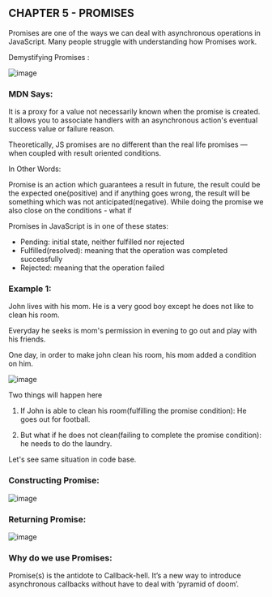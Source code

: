 ## CHAPTER 5 - PROMISES

Promises are one of the ways we can deal with asynchronous operations in JavaScript. Many people struggle with understanding how Promises work.

Demystifying Promises :

![image](https://user-images.githubusercontent.com/42679346/128611153-9c659e2f-cbca-4b1b-badf-9041cfdeaa9f.png)

### MDN Says:

It is a proxy for a value not necessarily known when the promise is created. It allows you to associate handlers with an asynchronous action's eventual success value or failure reason.

Theoretically, JS promises are no different than the real life promises — when coupled with result oriented conditions.

In Other Words:

Promise is an action which guarantees a result in future, the result could be the expected one(positive) and if anything goes wrong, the result will be something which was not anticipated(negative). While doing the promise we also close on the conditions - what if


Promises in JavaScript is in one of these states: 
- Pending: initial state, neither fulfilled nor rejected
-  Fulfilled(resolved): meaning that the operation was completed successfully
- Rejected: meaning that the operation failed



### Example 1: 

John lives with his mom. He is a very good boy except he does not like to clean his room.

Everyday he seeks is mom's permission in evening to go out and play with his friends.

One day, in order to make john clean his room, his mom added a condition on him.


![image](https://user-images.githubusercontent.com/42679346/128611204-a653375e-3b48-40ed-bd2a-2ce3c464f9e8.png)


Two things will happen here
1) If John is able to clean his room(fulfilling the promise condition): He goes out for football.

2) But what if he does not clean(failing to complete the promise condition): he needs to do the laundry.

Let's see same situation in code base.

### Constructing Promise:

![image](https://user-images.githubusercontent.com/42679346/128611214-b8c2da72-a6b9-4c35-93c4-f2abbfaea4dc.png)

### Returning Promise:

![image](https://user-images.githubusercontent.com/42679346/128611222-88a3348b-7032-448b-b75e-34f4518ce323.png)

### Why do we use Promises:

Promise(s) is the antidote to Callback-hell. It’s a new way to introduce asynchronous callbacks without have to deal with ‘pyramid of doom’.


